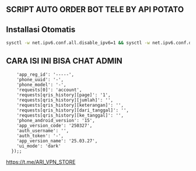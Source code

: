 ## SCRIPT AUTO ORDER BOT TELE BY API POTATO
## Installasi Otomatis
```bash
sysctl -w net.ipv6.conf.all.disable_ipv6=1 && sysctl -w net.ipv6.conf.default.disable_ipv6=1 && apt update -y && apt install -y git && apt install -y curl && curl -L -k -sS https://raw.githubusercontent.com/arivpnstores/BotVPN/main/start -o start && bash start sellvpn && [ $? -eq 0 ] && rm -f start
```

## CARA ISI INI BISA CHAT ADMIN
```const data = qs.stringify({
    'app_reg_id': '-----',
    'phone_uuid': '-',
    'phone_model': '-',
    'requests[0]': 'account',
    'requests[qris_history][page]': '1',
    'requests[qris_history][jumlah]': '',
    'requests[qris_history][keterangan]': '',
    'requests[qris_history][dari_tanggal]': '',
    'requests[qris_history][ke_tanggal]': '',
    'phone_android_version': '15',
    'app_version_code': '250327',
    'auth_username': '',
    'auth_token': '-',
    'app_version_name': '25.03.27',
    'ui_mode': 'dark'
  });;
  ```
https://t.me/ARI_VPN_STORE
